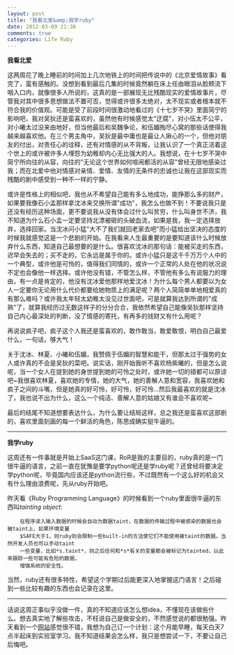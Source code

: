 ```yaml
---
layout: post
title: "我看北爱&amp;我学ruby"
date: 2012-03-09 21:30
comments: true
categories: Life Ruby
---
```


**我看北爱**

这两周花了晚上睡前的时间加上几次地铁上的时间把传说中的《北京爱情故事》看完了，蛮有感触的。没想到看到最后几集的时候竟然躺在床上任由眼泪从脸颊流下咽入口内，就像很多人所说的，这真的是一部展现无比残酷现实的爱情故事片，尽管我对其中很多思想做法不置可否，觉得或许很多太绝对，太不现实或者根本就不符合我的价值观。可能是受了前段时间很激动地看过的《十七岁不哭》里面简宁的影响吧，我对吴狄还是蛮喜欢的，虽然他有时候感觉太"迂腐"，对小伍太不公平，对小曦太过没来由地好，但当他最后和吴魏争论，和伍媚掏尽心窝的那些话使得我越来越喜欢他。在三个男主角中，吴狄是最中庸也是最让人揪心的一个，但他对朋友的付出，对责任心的诠释，还有对情感的从不背叛，让我认识了一个真正活着这个世上的或许被许多人埋怨为幼稚却内心无比强大的人。我想说，在十七岁不哭中简宁所向往的从容，向往的"无论这个世界如何喧闹都活的从容"曾经无限地感染过我；而在北爱中他对情感对亲情、爱情、友情的无条件的忠诚也让我在这部现实而残酷的剧中感受到一种不一样的宁静。

或许是性格上的相似吧，我也从不希望自己能有多么地成功，能挣那么多的财产，如果要我像石小孟那样拿沈冰来交换所谓"成功"，我怎么也做不到！不要说我只是还没有经历这种场面，更不要说我从没有体会过什么叫贫穷，什么叫身世不济，我不知道为什么石小孟一定要坚持北漂被砸的头破血流，如果是我，我一定选择放弃，选择回家。当沈冰问小猛"大不了我们就回老家去吧"而小猛给出坚决的态度的时候我就感觉这是一个悲剧的开始。在我看来人生最重要的是要知道该什么时候放弃什么东西，知道自己最想要的是什么。很喜欢沈冰的那句话：能被买走的东西，迟早会失去的；买不走的，它永远是属于你的。或许小猛只是这千千万万个人中的一个典型，或许他是可怜的，值得我们同情的，或许一个正常的人处在他的状况说不定也会像他一样选择。或许他没有错，不管怎么样，不管他有多么有说服力的理由，有一点是肯定的，他没有沈冰爱他那样地爱沈冰！为什么每个男人都要以为女人一定要你无论用什么代价都要给她物质上的满足呢？两个人简简单单地相爱真的有那么难吗？或许我太年轻太幼稚太没见过世面吧，可是就算我达到所谓的"成熟"了，就算我经历过无数这样子的分分合合，我依然希望自己能像吴狄那样坚持自己内心最深处的判断，没了情感的寄托，有再多的钱财又有什么用呢？

<!-- more -->

再说说疯子吧，疯子这个人我还是蛮喜欢的，敢作敢当，敢爱敢恨，明白自己最爱什么，一句话，够大气！

关于沈冰、林夏、小曦和伍媚，我赞佩于伍媚的智慧和能干，但那太过于强势的女人或许真的不会是吴狄的菜吧。说实话，刚开始我听不喜欢杨紫曦的，但是怎么说呢，当一个女人在提到她的身世提到她的可怜之处时，或许她一切的错都可以原谅吧~我很喜欢林夏，喜欢她的专情，她的大气，她的善解人意和宽容，我喜欢她和疯子之间的斗嘴，但是她真的好可怜，好可怜，好可怜...然后我最喜欢的就是沈冰了，我也说不出为什么，这么一个纯洁、善解人意的姑娘又有谁会不喜欢呢~

最后的结尾不知道想要表达什么，为什么要让结局这样，总之我还是蛮喜欢这部剧的，喜欢里面刻画的每一个鲜活的角色，陈思成确实挺牛逼的。

- - - - - - - -

**我学ruby**

这周还有一件事就是开始上SaaS这门课，RoR是我的主要目的，ruby真的是一门很牛逼的语言，之前一直在犹豫是要学python呢还是学ruby呢？还曾经将要决定学python呢，毕竟国内应该还是python流行些，不过既然有一个这么好的机会又有什么理由浪费呢，先从ruby开始吧。

昨天看《Ruby Programming Language》的时候看到一个ruby里面很牛逼的东西叫*tainting object*:

        在程序读入输入数据的时候会自动为数据taint，在数据的传输过程中被感染的数据也会被taint上，如果环境变量
        $SAFE大于1，则ruby则会限制一些built-in的方法使它们不能使用被taint的数据。当然开发人员也可以手动taint
        一些变量，比如*s.taint*，则之后任何和*s*有关的变量都会被标记为tainted，以此来跟踪一些可能有危险的数据，
        增强系统的安全性。

当然，ruby还有很多特性，希望这个学期过后能更深入地掌握这门语言！之后碰到一些比较有趣的东西也会记录在这里。

- - - - - - - -

话说这周正事似乎没做一件，真的不知道应该怎么想idea，不懂现在该做些什么。想去真实地了解些攻击，不枉说自己是做安全的，不然感觉说的都很勉强。昨天看到一个[网站](http://www.xfocus.net/ "xfocus")感觉很不错，我想为自己订一个计划：这个月能早睡，每天白天7点半起床到实验室学习。我不知道结果会怎么样，我只是想尝试一下，不要让自己后悔吧。
